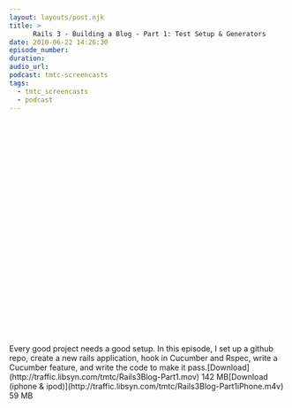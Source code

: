 ```yaml
---
layout: layouts/post.njk
title: >
      Rails 3 - Building a Blog - Part 1: Test Setup & Generators
date: 2010-06-22 14:26:30
episode_number: 
duration: 
audio_url: 
podcast: tmtc-screencasts
tags: 
  - tmtc_screencasts
  - podcast
---
```


<object width="540" height="405"><param name="allowfullscreen" value="true">
<param name="allowscriptaccess" value="always">
<param name="movie" value="http://vimeo.com/moogaloop.swf?clip_id=12767171&amp;server=vimeo.com&amp;show_title=0&amp;show_byline=0&amp;show_portrait=0&amp;color=00ADEF&amp;fullscreen=1">
<embed src="http://vimeo.com/moogaloop.swf?clip_id=12767171&amp;server=vimeo.com&amp;show_title=0&amp;show_byline=0&amp;show_portrait=0&amp;color=00ADEF&amp;fullscreen=1" type="application/x-shockwave-flash" allowfullscreen="true" allowscriptaccess="always" width="540" height="405"></embed></object>Every good project needs a good setup. In this episode, I set up a github repo, create a new rails application, hook in Cucumber and Rspec, write a Cucumber feature, and write the code to make it pass.[Download](http://traffic.libsyn.com/tmtc/Rails3Blog-Part1.mov) 142 MB[Download (iphone & ipod)](http://traffic.libsyn.com/tmtc/Rails3Blog-Part1iPhone.m4v) 59 MB
